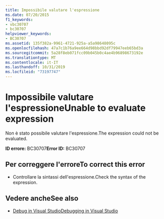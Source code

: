 ```yaml
---
title: Impossibile valutare l'espressione
ms.date: 07/20/2015
f1_keywords:
- vbc30707
- bc30707
helpviewer_keywords:
- BC30707
ms.assetid: 135f382a-9961-4721-925a-a5a98648095c
ms.openlocfilehash: 47a7c1b76a9ee664d98bbd92df79947eeb65bd3a
ms.sourcegitcommit: 5a28f8eb071fcc09b045b0c4ae4b96898673192e
ms.translationtype: MT
ms.contentlocale: it-IT
ms.lasthandoff: 10/31/2019
ms.locfileid: "73197747"
---
```

# <a name="unable-to-evaluate-expression"></a><span data-ttu-id="7215e-102">Impossibile valutare l'espressione</span><span class="sxs-lookup"><span data-stu-id="7215e-102">Unable to evaluate expression</span></span>
<span data-ttu-id="7215e-103">Non è stato possibile valutare l'espressione.</span><span class="sxs-lookup"><span data-stu-id="7215e-103">The expression could not be evaluated.</span></span>  
  
 <span data-ttu-id="7215e-104">**ID errore:** BC30707</span><span class="sxs-lookup"><span data-stu-id="7215e-104">**Error ID:** BC30707</span></span>  
  
## <a name="to-correct-this-error"></a><span data-ttu-id="7215e-105">Per correggere l'errore</span><span class="sxs-lookup"><span data-stu-id="7215e-105">To correct this error</span></span>  
  
- <span data-ttu-id="7215e-106">Controllare la sintassi dell'espressione.</span><span class="sxs-lookup"><span data-stu-id="7215e-106">Check the syntax of the expression.</span></span>  
  
## <a name="see-also"></a><span data-ttu-id="7215e-107">Vedere anche</span><span class="sxs-lookup"><span data-stu-id="7215e-107">See also</span></span>

- [<span data-ttu-id="7215e-108">Debug in Visual Studio</span><span class="sxs-lookup"><span data-stu-id="7215e-108">Debugging in Visual Studio</span></span>](/visualstudio/debugger/debugger-feature-tour)
